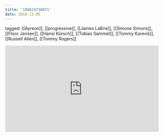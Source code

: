 ```yaml
---
title: '180824730071'
date: 2018-12-05
---
```

tagged: [[Ayreon]], [[progressive]], [[James LaBrie]], [[Simone Simons]], [[Floor Jansen]], [[Hansi Kürsch]], [[Tobias Sammet]], [[Tommy Karevik]], [[Russell Allen]], [[Tommy Rogers]]
<iframe allow="accelerometer; autoplay; clipboard-write; encrypted-media; gyroscope; picture-in-picture" allowfullscreen="" frameborder="0" height="281" id="youtube_iframe" src="https://www.youtube.com/embed/oFuMKdrzPqU?feature=oembed&amp;enablejsapi=1&amp;origin=https://safe.txmblr.com&amp;wmode=opaque" width="500"></iframe>